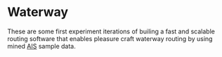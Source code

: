 # Waterway

These are some first experiment iterations of builing a fast and scalable routing software that enables pleasure craft waterway routing by using mined [AIS](https://en.wikipedia.org/wiki/Automatic_Identification_System) sample data.
